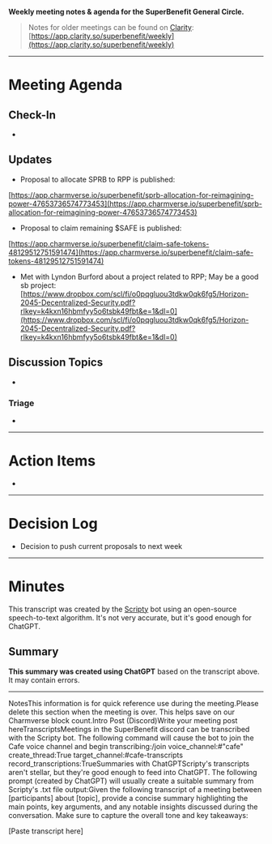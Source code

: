 **Weekly meeting notes & agenda for the SuperBenefit General Circle.**

> Notes for older meetings can be found on [Clarity](https://app.clarity.so/superbenefit/docs/7b03af88-ecdf-4858-8eb8-c0b8d35988f7):
> [https://app.clarity.so/superbenefit/weekly](https://app.clarity.so/superbenefit/weekly)

---

# Meeting Agenda

## Check-In

- 

## Updates

- Proposal to allocate SPRB to RPP is published:

 [https://app.charmverse.io/superbenefit/sprb-allocation-for-reimagining-power-47653736574773453](https://app.charmverse.io/superbenefit/sprb-allocation-for-reimagining-power-47653736574773453)

- Proposal to claim remaining $SAFE is published:

 [https://app.charmverse.io/superbenefit/claim-safe-tokens-48129512751591474](https://app.charmverse.io/superbenefit/claim-safe-tokens-48129512751591474)

- Met with Lyndon Burford about a project related to RPP; May be a good sb project:
 [https://www.dropbox.com/scl/fi/o0pqgluou3tdkw0qk6fg5/Horizon-2045-Decentralized-Security.pdf?rlkey=k4kxn16hbmfyy5o6tsbk49fbt&e=1&dl=0](https://www.dropbox.com/scl/fi/o0pqgluou3tdkw0qk6fg5/Horizon-2045-Decentralized-Security.pdf?rlkey=k4kxn16hbmfyy5o6tsbk49fbt&e=1&dl=0)

## Discussion Topics

- 

### Triage

	

  -  

---

# Action Items

- 	

---

# Decision Log

- Decision to push current proposals to next week

---

# Minutes

This transcript was created by the [Scripty](https://scripty.org/) bot using an open-source speech-to-text algorithm. It's not very accurate, but it's good enough for ChatGPT.

## Summary

**This summary was created using ChatGPT** based on the transcript above. It may contain errors.

> <Paste summary here>

---

NotesThis information is for quick reference use during the meeting.Please delete this section when the meeting is over. This helps save on our Charmverse block count.Intro Post (Discord)Write your meeting post hereTranscriptsMeetings in the SuperBenefit discord can be transcribed with the Scripty bot. The following command will cause the bot to join the Cafe voice channel and begin transcribing:/join voice_channel:#"cafe" create_thread:True target_channel:#cafe-transcripts record_transcriptions:TrueSummaries with ChatGPTScripty's transcripts aren't stellar, but they're good enough to feed into ChatGPT. The following prompt (created by ChatGPT) will usually create a suitable summary from Scripty's .txt file output:Given the following transcript of a meeting between [participants] about [topic], provide a concise summary highlighting the main points, key arguments, and any notable insights discussed during the conversation. Make sure to capture the overall tone and key takeaways:

[Paste transcript here]
